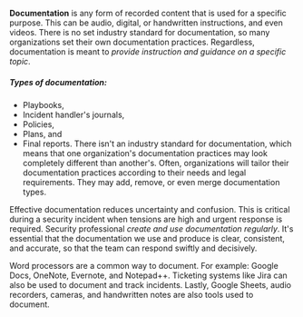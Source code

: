 **Documentation** is any form of recorded content that is used for a specific purpose. This can be audio, digital, or handwritten instructions, and even videos. There is no set industry standard for documentation, so many organizations set their own documentation practices. Regardless, documentation is meant to *provide instruction and guidance on a specific topic*.

##### Types of documentation:
- Playbooks, 
- Incident handler's journals, 
- Policies, 
- Plans, and 
- Final reports. 
There isn't an industry standard for documentation, which means that one organization's documentation practices may look completely different than another's. Often, organizations will tailor their documentation practices according to their needs and legal requirements. They may add, remove, or even merge documentation types.

Effective documentation reduces uncertainty and confusion. This is critical during a security incident when tensions are high and urgent response is required. Security professional *create and use documentation regularly*. It's essential that the documentation we use and produce is clear, consistent, and accurate, so that the team can respond swiftly and decisively.

Word processors are a common way to document. For example: Google Docs, OneNote, Evernote, and Notepad++.
Ticketing systems like Jira can also be used to document and track incidents.
Lastly, Google Sheets, audio recorders, cameras, and handwritten notes are also tools used to document.